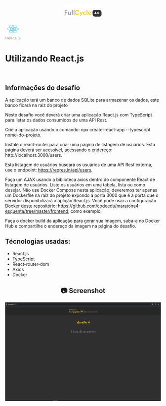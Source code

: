 <h1 align="center">
    <img width="120" height="40" src="https://github.com/trainningjava/Maratona-Full-Cycle-4.0/blob/master/public/assets/images/grupo_4378.png?raw=true">
</h1>

<img src="https://github.com/trainningjava/Maratona-Full-Cycle-4.0/blob/master/public/assets/images/react.png?raw=true" alt="Nest.js" width="50" height="50">
<h1>Utilizando React.js</h1>
<br />

## Informações do desafio


A aplicação terá um banco de dados SQLite para armazenar os dados, este banco ficará na raiz do projeto 

Neste desafio você deverá criar uma aplicação React.js com TypeScript para listar os dados consumidos 
de uma API Rest.

Crie a aplicação usando o comando: npx create-react-app --typescript nome-do-projeto.

Instale o react-router para criar uma página de listagem de usuários. Esta página deverá ser acessível, 
acessando o endereço: http://localhost:3000/users.

Esta listagem de usuários buscará os usuários de uma API Rest externa, use o endpoint: 
https://reqres.in/api/users.

Faça um AJAX usando a biblioteca axios dentro do componente React de listagem de usuários. Liste 
os usuários em uma tabela, lista ou como desejar. Não use Docker Compose nesta aplicação, deveremos 
ter apenas um Dockerfile na raiz do projeto expondo a porta 3000 que é a porta que o servidor 
disponibilizará a aplição React.js. Você pode usar a configuração Docker deste repositório:
https://github.com/codeedu/maratona4-esquenta/tree/master/frontend, como exemplo.

Faça o docker build da aplicação para gerar sua imagem, suba-a no Docker Hub e compartilhe 
o endereço da imagem na página do desafio.


## Técnologias usadas:

* React.js
* TypeScript
* React-router-dom
* Axios
* Docker

<h2 align="center"> 📷 Screenshot </h2>

<p align="center">
<img width="600" src="https://github.com/trainningjava/Maratona-Full-Cycle-4.0/blob/master/public/assets/images/resultado/desafio4.gif?raw=true">
</p>

